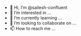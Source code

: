 - 👋 Hi, I’m @sailesh-confluent
- 👀 I’m interested in ...
- 🌱 I’m currently learning ...
- 💞️ I’m looking to collaborate on ...
- 📫 How to reach me ...

<!---
sailesh-confluent/sailesh-confluent is a ✨ special ✨ repository because its `README.md` (this file) appears on your GitHub profile.
You can click the Preview link to take a look at your changes.
--->
